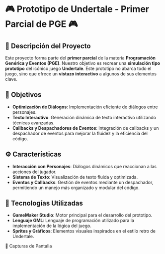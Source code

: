 # 🎮 **Prototipo de Undertale - Primer Parcial de PGE** 🎮

## 📜 **Descripción del Proyecto**
Este proyecto forma parte del **primer parcial** de la materia **Programación Genérica y Eventos (PGE)**. Nuestro objetivo es recrear una **simulación tipo prototipo** del icónico juego **Undertale**. Este prototipo no abarca todo el juego, sino que ofrece un **vistazo interactivo** a algunos de sus elementos clave.

## 🎯 **Objetivos**
- **Optimización de Diálogos**: Implementación eficiente de diálogos entre personajes.
- **Texto Interactivo**: Generación dinámica de texto interactivo utilizando técnicas avanzadas.
- **Callbacks y Despachadores de Eventos**: Integración de callbacks y un despachador de eventos para mejorar la fluidez y la eficiencia del código.

## ⚙️ **Características**
- **Interacción con Personajes**: Diálogos dinámicos que reaccionan a las acciones del jugador.
- **Sistema de Texto**: Visualización de texto fluida y optimizada.
- **Eventos y Callbacks**: Gestión de eventos mediante un despachador, permitiendo un manejo más organizado y modular del código.

## 🚀 **Tecnologías Utilizadas**
- **GameMaker Studio**: Motor principal para el desarrollo del prototipo.
- **Lenguaje GML**: Lenguaje de programación utilizado para la implementación de la lógica del juego.
- **Sprites y Gráficos**: Elementos visuales inspirados en el estilo retro de Undertale.

🎨 Capturas de Pantalla